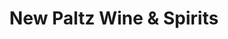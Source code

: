 ---
title: "New Paltz Wine & Spirits"
url: /new-paltz/new-paltz-wine-und-spirits/
shop: Spirituosen
---